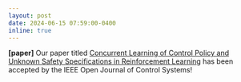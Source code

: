 ```yaml
---
layout: post
date: 2024-06-15 07:59:00-0400
inline: true
---
```

**[paper]** Our paper titled [Concurrent Learning of Control Policy and Unknown Safety Specifications in Reinforcement Learning](https://ieeexplore.ieee.org/xpl/RecentIssue.jsp?punumber=9552933) has been accepted by the IEEE Open Journal of Control Systems!
